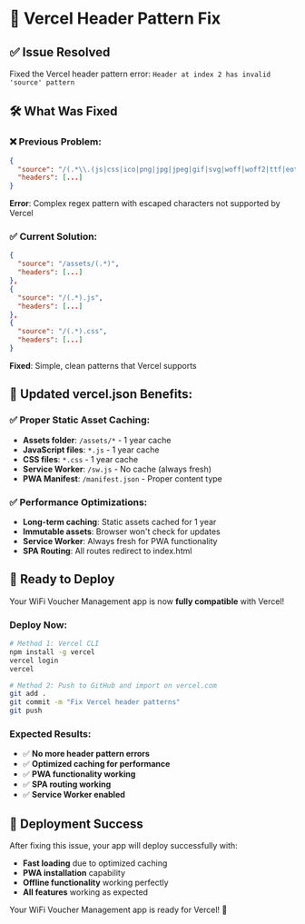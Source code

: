 # 🔧 Vercel Header Pattern Fix

## ✅ **Issue Resolved**
Fixed the Vercel header pattern error: `Header at index 2 has invalid 'source' pattern`

## 🛠️ **What Was Fixed**

### **❌ Previous Problem:**
```json
{
  "source": "/(.*\\.(js|css|ico|png|jpg|jpeg|gif|svg|woff|woff2|ttf|eot))",
  "headers": [...]
}
```
**Error**: Complex regex pattern with escaped characters not supported by Vercel

### **✅ Current Solution:**
```json
{
  "source": "/assets/(.*)",
  "headers": [...]
},
{
  "source": "/(.*).js", 
  "headers": [...]
},
{
  "source": "/(.*).css",
  "headers": [...]
}
```
**Fixed**: Simple, clean patterns that Vercel supports

## 🎯 **Updated vercel.json Benefits:**

### **✅ Proper Static Asset Caching:**
- **Assets folder**: `/assets/*` - 1 year cache
- **JavaScript files**: `*.js` - 1 year cache  
- **CSS files**: `*.css` - 1 year cache
- **Service Worker**: `/sw.js` - No cache (always fresh)
- **PWA Manifest**: `/manifest.json` - Proper content type

### **✅ Performance Optimizations:**
- **Long-term caching**: Static assets cached for 1 year
- **Immutable assets**: Browser won't check for updates
- **Service Worker**: Always fresh for PWA functionality
- **SPA Routing**: All routes redirect to index.html

## 🚀 **Ready to Deploy**

Your WiFi Voucher Management app is now **fully compatible** with Vercel!

### **Deploy Now:**
```bash
# Method 1: Vercel CLI
npm install -g vercel
vercel login
vercel

# Method 2: Push to GitHub and import on vercel.com
git add .
git commit -m "Fix Vercel header patterns"
git push
```

### **Expected Results:**
- ✅ **No more header pattern errors**
- ✅ **Optimized caching for performance**
- ✅ **PWA functionality working**
- ✅ **SPA routing working**
- ✅ **Service Worker enabled**

## 🎉 **Deployment Success**

After fixing this issue, your app will deploy successfully with:
- **Fast loading** due to optimized caching
- **PWA installation** capability
- **Offline functionality** working perfectly
- **All features** working as expected

Your WiFi Voucher Management app is ready for Vercel! 🚀